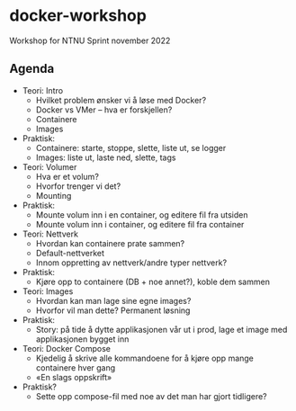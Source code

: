 # docker-workshop
Workshop for NTNU Sprint november 2022

## Agenda

- Teori: Intro
  - Hvilket problem ønsker vi å løse med Docker?
  - Docker vs VMer – hva er forskjellen?
  - Containere
  - Images
- Praktisk:
  - Containere: starte, stoppe, slette, liste ut, se logger
  - Images: liste ut, laste ned, slette, tags
- Teori: Volumer
  - Hva er et volum?
  - Hvorfor trenger vi det?
  - Mounting
- Praktisk:
  - Mounte volum inn i en container, og editere fil fra utsiden
  - Mounte volum inn i container, og editere fil fra container
- Teori: Nettverk
  - Hvordan kan containere prate sammen?
  - Default-nettverket
  - Innom oppretting av nettverk/andre typer nettverk?
- Praktisk:
  - Kjøre opp to containere (DB + noe annet?), koble dem sammen
- Teori: Images
  - Hvordan kan man lage sine egne images?
  - Hvorfor vil man dette? Permanent løsning
- Praktisk:
  - Story: på tide å dytte applikasjonen vår ut i prod, lage et image med applikasjonen bygget inn
- Teori: Docker Compose
  - Kjedelig å skrive alle kommandoene for å kjøre opp mange containere hver gang
  - «En slags oppskrift»
- Praktisk?
  - Sette opp compose-fil med noe av det man har gjort tidligere?
